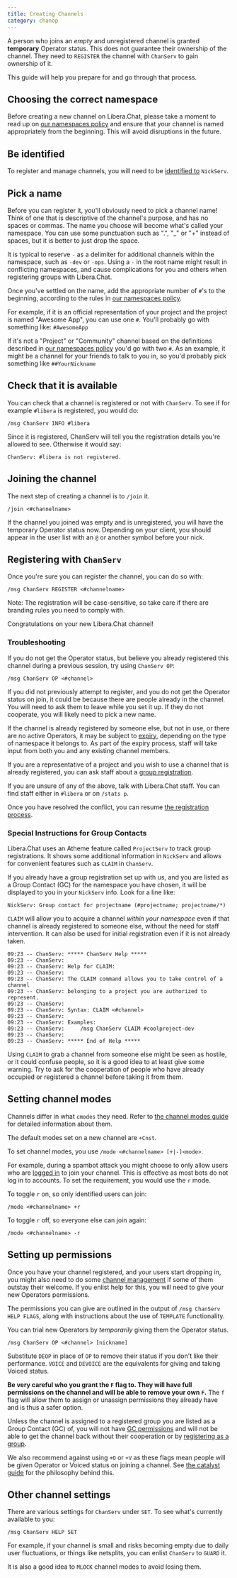 ```yaml
---
title: Creating Channels
category: chanop
---
```


A person who joins an _empty_ and unregistered channel is granted
**temporary** Operator status. This does not guarantee their ownership of the
channel. They need to `REGISTER` the channel with `ChanServ` to gain ownership
of it.

This guide will help you prepare for and go through that process.

## Choosing the correct namespace

Before creating a new channel on Libera.Chat, please take a moment to read up
on [our namespaces policy](/chanreg) and ensure that your channel is named
appropriately from the beginning. This will avoid disruptions in the future.

## Be identified

To register and manage channels, you will need to be [identified to](/guides/registration#logging-in)
`NickServ`.

## Pick a name

Before you can register it, you'll obviously need to pick a channel name!
Think of one that is descriptive of the channel's purpose, and has no spaces
or commas. The name you choose will become what's called your namespace. You
can use some punctuation such as ".", "\_" or "+" instead of spaces, but it is
better to just drop the space.

It is typical to reserve `-` as a delimiter for additional channels within the
namespace, such as `-dev` or `-ops`. Using a `-` in the root name might result
in conflicting namespaces, and cause complications for you and others when
registering groups with Libera.Chat.

Once you've settled on the name, add the appropriate number of `#`'s to the
beginning, according to the rules in [our namespaces policy](/chanreg).

For example, if it is an official representation of your project and the
project is named "Awesome App", you can use one `#`. You'll probably go with
something like: `#AwesomeApp`

If it's not a "Project" or "Community" channel based on the definitions
described in [our namespaces policy](/chanreg) you'd go with two `#`. As an
example, it might be a channel for your friends to talk to you in, so you'd
probably pick something like `##YourNickname`

## Check that it is available

You can check that a channel is registered or not with `ChanServ`. To see if
for example `#libera` is registered, you would do:

```irc
/msg ChanServ INFO #libera
```

Since it is registered, ChanServ will tell you the registration details you're
allowed to see. Otherwise it would say:

```irc
ChanServ: #libera is not registered.
```

## Joining the channel

The next step of creating a channel is to `/join` it.

```irc
/join <#channelname>
```

If the channel you joined was empty and is unregistered, you will have the
temporary Operator status now. Depending on your client, you should appear in
the user list with an `@` or another symbol before your nick.

## Registering with `ChanServ`

Once you're sure you can register the channel, you can do so with:

```irc
/msg ChanServ REGISTER <#channelname>
```

Note: The registration will be case-sensitive, so take care if there are
branding rules you need to comply with.

Congratulations on your new Libera.Chat channel!

### Troubleshooting

If you do not get the Operator status, but believe you already registered
this channel during a previous session, try using `ChanServ OP`:

```irc
/msg ChanServ OP <#channel>
```

If you did not previously attempt to register, and you do not get the
Operator status on join, it could be because there are people already in the
channel. You will need to ask them to leave while you set it up. If they do
not cooperate, you will likely need to pick a new name.

If the channel is already registered by someone else, but not in use, or there
are no active Operators, it may be subject to [expiry](/policies#channels),
depending on the type of namespace it belongs to. As part of the expiry
process, staff will take input from both you and any existing channel members.

If you are a representative of a project and you wish to use a channel that is
already registered, you can ask staff about a [group registration](/chanreg).

If you are unsure of any of the above, talk with Libera.Chat staff. You can
find staff either in `#libera` or on `/stats p`.

Once you have resolved the conflict, you can resume
[the registration process](#registering-with-chanserv).

### Special Instructions for Group Contacts

Libera.Chat uses an Atheme feature called `ProjectServ` to track group
registrations. It shows some additional information in `NickServ` and allows
for convenient features such as `CLAIM` in `ChanServ`.

If you already have a group registration set up with us, and you are listed as
a Group Contact (GC) for the namespace you have chosen, it will be displayed
to you in your `NickServ` info. Look for a line like:

```irc
NickServ: Group contact for projectname (#projectname; projectname/*)
```

`CLAIM` will allow you to acquire a channel _within your namespace_ even if
that channel is already registered to someone else, without the need for staff
intervention. It can also be used for initial registration even if it is not
already taken.

```irc
09:23 -- ChanServ: ***** ChanServ Help *****
09:23 -- ChanServ:  
09:23 -- ChanServ: Help for CLAIM:
09:23 -- ChanServ:  
09:23 -- ChanServ: The CLAIM command allows you to take control of a channel
09:23 -- ChanServ: belonging to a project you are authorized to represent.
09:23 -- ChanServ:  
09:23 -- ChanServ: Syntax: CLAIM <#channel>                            
09:23 -- ChanServ:  
09:23 -- ChanServ: Examples:
09:23 -- ChanServ:     /msg ChanServ CLAIM #coolproject-dev            
09:23 -- ChanServ:  
09:23 -- ChanServ: ***** End of Help *****
```

Using `CLAIM` to grab a channel from someone else might be seen as hostile, or
it could confuse people, so it is a good idea to at least give some warning.
Try to ask for the cooperation of people who have already occupied or
registered a channel before taking it from them.

## Setting channel modes

Channels differ in what `cmodes` they need. Refer to
[the channel modes guide](/guides/channelmodes) for detailed information about
them.

The default modes set on a new channel are `+Cnst`.

To set channel modes, you use `/mode <#channelname> [+|-]<mode>`.

For example, during a spambot attack you might choose to only allow users who
are [logged in](/guides/registration#logging-in) to join your channel. This is
effective as most bots do not log in to accounts. To set the requirement, you
would use the `r` mode.

To toggle `r` on, so only identified users can join:

```irc
/mode <#channelname> +r
```

To toggle `r` off, so everyone else can join again:

```irc
/mode <#channelname> -r
```

## Setting up permissions

Once you have your channel registered, and your users start dropping in, you
might also need to do some [channel management](/guides/catalyst) if some of
them outstay their welcome. If you enlist help for this, you will need to give
your new Operators permissions.

The permissions you can give are outlined in the output of
`/msg ChanServ HELP FLAGS`, along with instructions about the use of
`TEMPLATE` functionality.

You can trial new Operators by _temporarily_ giving them the Operator status.

```irc
/msg ChanServ OP <#channel> [nickname]
```

Substitute `DEOP` in place of `OP` to remove their status if you don't like
their performance. `VOICE` and `DEVOICE` are the equivalents for giving and
taking Voiced status.

**Be very careful who you grant the `F` flag to. They will have full
permissions on the channel and will be able to remove your own `F`.** The `f`
flag will allow them to assign or unassign permissions they already have and
is thus a safer option.

Unless the channel is assigned to a registered group you are listed as a Group
Contact (GC) of, you will not have
[GC permissions](#special-instructions-for-group-contacts) and
will not be able to get the channel back without their cooperation or by
[registering as a group](/chanreg).

We also recommend against using `+O` or `+V` as these flags mean people will
be given Operator or Voiced status on joining a channel. See
[the catalyst guide](/guides/catalyst#only-be-opped-up-when-necessary)
for the philosophy behind this.

## Other channel settings

There are various settings for `ChanServ` under `SET`. To see what's currently
available to you:

```irc
/msg ChanServ HELP SET
```

For example, if your channel is small and risks becoming empty due to daily
user fluctuations, or things like netsplits, you can enlist `ChanServ` to
`GUARD` it.

It is also a good idea to `MLOCK` channel modes to avoid losing them.
